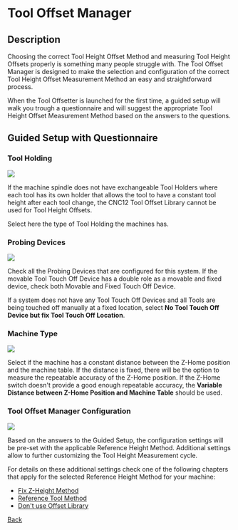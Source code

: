 # Tool Offset Manager

## Description
Choosing the correct Tool Height Offset Method and measuring Tool Height Offsets properly is something many people struggle with.
The Tool Offset Manager is designed to make the selection and configuration of the correct Tool Height Offset Measurement Method an easy and straightforward process.

When the Tool Offsetter is launched for the first time, a guided setup will walk you trough a questionnaire and will suggest the appropriate Tool Height Offset Measurement Method based on the answers to the questions.

## Guided Setup with Questionnaire
### Tool Holding

![](/images/pa102.PNG)

If the machine spindle does not have exchangeable Tool Holders where each tool has its own holder that allows the tool to have a constant tool height after each tool change, the CNC12 Tool Offset Library cannot be used for Tool Height Offsets.

Select here the type of Tool Holding the machines has.

### Probing Devices

![](/images/pa103.PNG)

Check all the Probing Devices that are configured for this system. 
If the movable Tool Touch Off Device has a double role as a movable and fixed device, check both Movable and Fixed Touch Off Device. 

If a system does not have any Tool Touch Off Devices and all Tools are being touched off manually at a fixed location, select **No Tool Touch Off Device but fix Tool Touch Off Location**.

### Machine Type

![](/images/pa104.PNG)

Select if the machine has a constant distance between the Z-Home position and the machine table.
If the distance is fixed, there will be the option to measure the repeatable accuracy of the Z-Home position. 
If the Z-Home switch doesn't provide a good enough repeatable accuracy, the **Variable Distance between Z-Home Position and Machine Table** should be used.

### Tool Offset Manager Configuration

![](/images/pa105.PNG)

Based on the answers to the Guided Setup, the configuration settings will be pre-set with the applicable Reference Height Method.
Additional settings allow to further customizing the Tool Height Measurement cycle.

For details on these additional settings check one of the following chapters that apply for the selected Reference Height Method for your machine:

* [Fix Z-Height Method](FixHeight.md)
* [Reference Tool Method](ReferenceMethod.md)
* [Don't use Offset Library](NoOffsetLibrary.md)



[Back](index.md)

